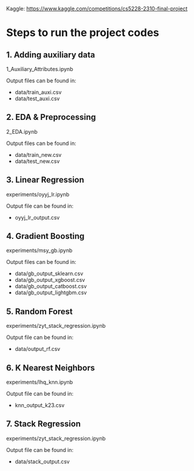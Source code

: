 Kaggle: https://www.kaggle.com/competitions/cs5228-2310-final-project

<!-- ABOUT THE PROJECT -->
# Steps to run the project codes

## 1. Adding auxiliary data
1_Auxiliary_Attributes.ipynb

Output files can be found in: 
* data/train_auxi.csv
* data/test_auxi.csv

## 2. EDA & Preprocessing
2_EDA.ipynb

Output files can be found in: 
* data/train_new.csv
* data/test_new.csv

## 3. Linear Regression
experiments/oyyj_lr.ipynb

Output file can be found in:
* oyyj_lr_output.csv

## 4. Gradient Boosting
experiments/msy_gb.ipynb

Output files can be found in: 
* data/gb_output_sklearn.csv
* data/gb_output_xgboost.csv
* data/gb_output_catboost.csv
* data/gb_output_lightgbm.csv

## 5. Random Forest
experiments/zyt_stack_regression.ipynb

Output file can be found in:
* data/output_rf.csv

## 6. K Nearest Neighbors
experiments/lhq_knn.ipynb

Output file can be found in:
* knn_output_k23.csv

## 7. Stack Regression
experiments/zyt_stack_regression.ipynb

Output file can be found in:
* data/stack_output.csv
